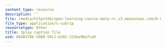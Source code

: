 ```yaml
---
content_type: resource
description: ''
file: /media/https%3A/open-learning-course-data-rc.s3.amazonaws.com/6-002-circuits-and-electronics-spring-2007/68483786508058c2b382225ba96a7ce9_3GdMaDzIUeQ.vtt
file_type: application/x-subrip
resourcetype: Other
title: 3play caption file
uid: 68483786-5080-58c2-b382-225ba96a7ce9
---
```

